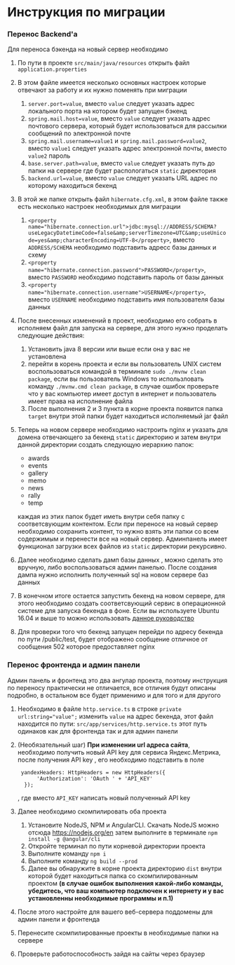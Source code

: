 # Инструкция по миграции 
### Перенос Backend'a
Для переноса бэкенда на новый сервер необходимо

1. По пути в проекте `src/main/java/resources` 
открыть файл  `application.properties`
2. В этом файле имеется несколько основных настроек которые отвечают за работу и их нужно поменять при миграции
    1. `server.port=value`, вместо `value` следует указать адрес локального порта на котором будет запущен бэкенд
    2. `spring.mail.host=value`, вместо `value` следует указать адрес почтового сервера, который будет использоваться для рассылки сообщений по электронной почте
    3. `spring.mail.username=value1` и `spring.mail.password=value2`, вместо `value1` следует указать адрес электронной почты, вместо `value2` пароль
    4. `base.server.path=value`, вместо `value` следует указать путь до папки на сервере где будет распологаться `static` директория
    5. `backend.url=value`, вместо `value` следует указать URL адрес по которому находиться бекенд
3. В этой же папке открыть файл `hibernate.cfg.xml`, в этом файле также есть несколько настроек необходимых для миграции
    1. `<property name="hibernate.connection.url">jdbc:mysql://ADDRESS/SCHEMA?useLegacyDatetimeCode=false&amp;serverTimezone=UTC&amp;useUnicode=yes&amp;characterEncoding=UTF-8</property>`,
    вместо `ADDRESS/SCHEMA` необходимо подставить адресс базы данных и схему
    2. `<property name="hibernate.connection.password">PASSWORD</property>`, вместо `PASSWORD` необходимо подставить пароль от базы данных
    3. `<property name="hibernate.connection.username">USERNAME</property>`, вместо `USERNAME` необходимо подставить имя пользователя базы данных
4. После внесенных изменений в проект, необходимо его собрать в исполняем файл для запуска на сервере, для этого нужно проделать следующие действия:
    1. Установить java 8 версии или выше если она у вас не установлена
    2. перейти в корень проекта и если вы пользователь UNIX систем воспользоваться командой в терминале `sudo ./mvnw clean package`, если вы пользователь Windows то использловать команду `./mvnw.cmd clean package`, в случае ошибок проверьте что у вас компьютер имеет доступ в интернет и пользователь имеет права на исполнение файла
    3. После выполнения 2 и 3 пункта в корне проекта появится папка `target` внутри этой папки будет находиться исполняемый jar файл
5. Теперь на новом сервере необходимо настроить nginx и указать для домена отвечающего за бекенд `static` директорию и затем внутри данной директории создать следующую иерархию папок:
    * awards
    * events
    * gallery
    * memo
    * news
    * rally
    * temp
    
    каждая из этих папок будет иметь внутри себя папку с соответсвующим контентом. Если при переносе на новый сервер необходимо сохранить контент, то нужно взять эти папки со всем содержимым и перенести все на новый сервер. Админпанель имеет функционал загрузки всех файлов из `static` директории рекурсивно.
6. Далее необходимо сделать дамп базы данных , можно сделать это вручную, либо воспользоваться админ панелью. После создания дампа нужно исполнить полученный sql на новом сервере баз данных
7. В конечном итоге остается запустить бекенд на новом сервере, для этого необходимо создать соответсвующий сервис в операционной системе для запуска бекенда в фоне. Если вы используете Ubuntu 16.04 и выше то можно использовать [данное руководство](http://www.jcgonzalez.com/ubuntu-16-java-service-wrapper-example)
8. Для проверки того что бекенд запущен перейди по адресу бекенда по пути /public/test, будет отображено сообщение отличное от сообщения 502 которое предоставляет nginx

### Перенос фронтенда и админ панели

Админ панель и фронтенд это два ангулар проекта, поэтому инструкция по переносу практически не отличается, все отличия будут описаны подробно, в остальном все будет применимо и для того и для другого

1. Необходимо в файле `http.service.ts` в строке `private url:string="value";` изменить `value` на адрес бекенда, этот файл находится по пути: `src/app/services/http.service.ts` этот путь одинаков как для фронтенда так и для админ панели
2. (Необязательный шаг) **При изменении url адреса сайта**, необходимо получить новый API key для сервиса Яндекс.Метрика, после получения API key , его необходимо подставить в поле

        yandexHeaders: HttpHeaders = new HttpHeaders({
             'Authorization': 'OAuth ' + 'API_KEY'
         }); 
    , где вместо `API_KEY` написать новый полученный API key
3. Далее необходимо скомпилировать оба проекта
    1. Установите NodeJS, NPM и AngularCLI. Скачать NodeJS можно отсюда https://nodejs.org/en
    затем выполните в терминале ```npm install -g @angular/cli```
    2. Откройте терминал по пути корневой директории проекта
    3. Выполните команду `npm i`
    4. Выполните команду `ng build --prod`
    5. Далее вы обнаружите в корне проекта директорию `dist` внутри которой будет находиться папка со скомпилированным проектом
    **(в случае ошибок выполнения какой-либо команды, убедитесь, что ваш компьютер подключен к интернету и у вас установленны необходимые программы и п.1)**
4. После этого настройте для вашего веб-сервера поддомены для админ панели и фронтенда
5. Перенесите скомпилированные проекты в необходимые папки на сервере
6. Проверьте работоспособность зайдя на сайты через браузер 
